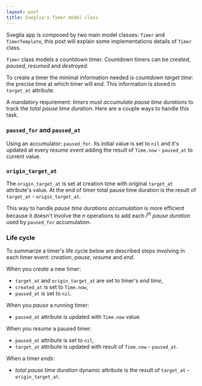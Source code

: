 ```yaml
---
layout: post
title: Sveglia's Timer model class
---
```


Sveglia app is composed by two main model classes: `Timer` and `TimerTemplate`, this post will explain some implementations details of `Timer` class.

`Timer` class models a countdown timer. Countdown timers can be *created*, *paused*, *resumed* and *destroyed*.

To create a timer the minimal information needed is *countdown target time*: the precise time at which timer will end. This information is stored in `target_at` attribute.

A mandatory requirement: *timers must accumulate pause time durations* to track the *total pause time duration*. Here are a couple ways to handle this task.

### `paused_for` and `paused_at`

Using an accumulator: `paused_for`. Its initial value is set to `nil` and it's updated at every *resume event* adding the result of `Time.now` - `paused_at` to current value.

### `origin_target_at`

The `origin_target_at` is set at creation time with original `target_at` attribute's value. At the end of timer total pause time duration is the result of `target_at` - `origin_target_at`.

This way to handle *pause time durations accumulation* is more efficient because it doesn't involve the *n* operations to add each *i<sup>th</sup> pause duration* used by `paused_for` accumulation.

### Life cycle

To summarize a timer's life cycle below are described steps involving in each timer event: *creation*, *pause*, *resume* and *end*.

When you *create* a new timer:

 * `target_at` and `origin_target_at` are set to timer's *end time*,
 * `created_at` is set to `Time.now`,
 * `paused_at` is set to `nil`.

When you *pause* a running timer:

 * `paused_at` attribute is updated with `Time.now` value.

When you *resume* a paused timer:

 * `paused_at` attribute is set to `nil`,
 * `target_at` attribute is updated with result of `Time.now` - `paused_at`.

When a timer *ends*:

 * *total pause time duration* dynamic attribute is the result of `target_at` - `origin_target_at`.
